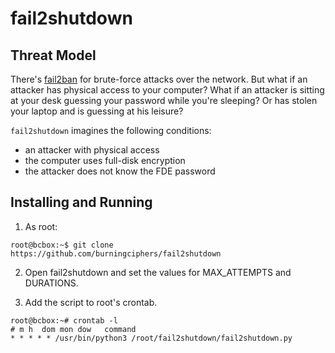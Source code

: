# fail2shutdown

## Threat Model

There's [fail2ban](https://en.wikipedia.org/wiki/Fail2ban) for brute-force 
attacks over the network. But what if an attacker has physical access to
your computer? What if an attacker is sitting at your desk guessing
your password while you're sleeping? Or has stolen your laptop and is
guessing at his leisure?

`fail2shutdown` imagines the following conditions:
* an attacker with physical access
* the computer uses full-disk encryption
* the attacker does not know the FDE password

## Installing and Running

1. As root:
 
```
root@bcbox:~$ git clone https://github.com/burningciphers/fail2shutdown
```

2. Open fail2shutdown and set the values for MAX_ATTEMPTS and DURATIONS.

3. Add the script to root's crontab.

```
root@bcbox:~# crontab -l
# m h  dom mon dow   command
* * * * * /usr/bin/python3 /root/fail2shutdown/fail2shutdown.py
```
